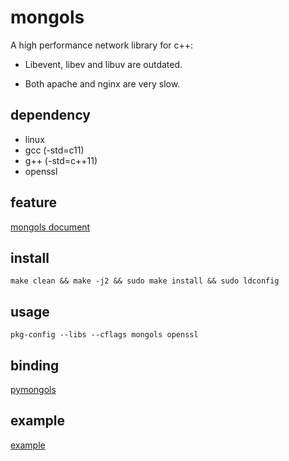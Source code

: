 # mongols

A high performance network library for c++:

- Libevent, libev and libuv are outdated.

- Both apache and nginx are very slow.



## dependency

- linux
- gcc (-std=c11)
- g++ (-std=c++11)
- openssl

## feature

[mongols document](https://mongols.hi-nginx.com)

## install

`make clean && make -j2 && sudo make install && sudo ldconfig`

## usage

`pkg-config --libs --cflags mongols openssl`

## binding

[pymongols](https://github.com/webcpp/pymongols)

## example

[example](https://github.com/webcpp/mongols/tree/master/example)
